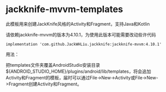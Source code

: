 # jackknife-mvvm-templates
此模板用来创建JackKnife风格的Activity和Fragment，支持Java和Kotlin



请依赖jackknife-mvvm的版本为4.10.1，为使用此版本可能需要改动些许代码

```
implementation 'com.github.JackWHLiu.jackknife:jackknife-mvvm:4.10.1'
```



用法：

把templates文件夹覆盖AndroidStudio安装目录 ${ANDROID_STUDIO_HOME}/plugins/android/lib/templates，将会追加Activity和Fragment的模板，届时可以通过File->New->Activity或File->New->Fragment创建Activity和Fragment。